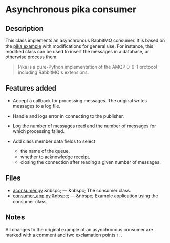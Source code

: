 # Asynchronous pika consumer

## Description

This class implements an asynchronous RabbitMQ consumer. It is based on the
[pika example](https://pika.readthedocs.io/en/0.11.2/examples/asynchronous_consumer_example.html) with
modifications for general use.
For instance, this modified class can be used to insert the messages in a database, or otherwise process them.

> Pika is a pure-Python implementation of the AMQP 0-9-1 protocol including RabbitMQ's extensions.

## Features added

* Accept a callback for processing messages. The original writes messages to a log file.

* Handle and logs error in connecting to the publisher.

* Log the number of messages read and the number of messages for which processing failed.

* Add class member data fields to select
  * the name of the queue.
  * whether to acknowledge receipt.
  * closing the connection after reading a given number of messages.

## Files

* [aconsumer.py](aconsumer.py)  &nbspc; &mdash; &nbspc;  The consumer class.
* [consumer_app.py](consumer_app.py) &nbspc; &mdash; &nbspc; Example application using the consumer class.

## Notes

All changes to the original example of an asynchronous consumer are marked with a comment and two
exclamation points `!!`.


 <!-- LocalWords:  pika RabbitMQ AMQP RabbitMQ's aconsumer py -->
